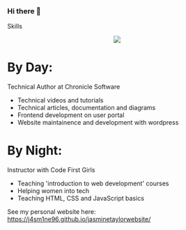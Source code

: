 ### Hi there 👋

Skills

<p align="center">
  <a href="https://skillicons.dev">
    <img src="https://skillicons.dev/icons?i=html,css,js,mysql,java,php,docker,bootstrap,git,github,idea,ai,vscode,wordpress" />
  </a>
</p>

# By Day:
Technical Author at Chronicle Software
- Technical videos and tutorials
- Technical articles, documentation and diagrams
- Frontend development on user portal
- Website maintainence and development with wordpress

# By Night:
Instructor with Code First Girls
- Teaching 'introduction to web development' courses 
- Helping women into tech
- Teaching HTML, CSS and JavaScript basics

See my personal website here: https://j4sm1ne96.github.io/jasminetaylorwebsite/
